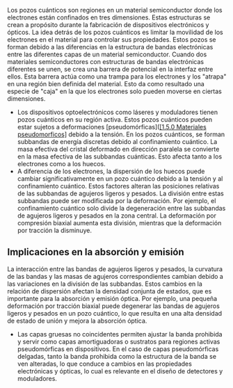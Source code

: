 Los pozos cuánticos son regiones en un material semiconductor donde los electrones están confinados en tres dimensiones. Estas estructuras se crean a propósito durante la fabricación de dispositivos electrónicos y ópticos. La idea detrás de los pozos cuánticos es limitar la movilidad de los electrones en el material para controlar sus propiedades. Estos pozos se forman debido a las diferencias en la estructura de bandas electrónicas entre las diferentes capas de un material semiconductor. Cuando dos materiales semiconductores con estructuras de bandas electrónicas diferentes se unen, se crea una barrera de potencial en la interfaz entre ellos. Esta barrera actúa como una trampa para los electrones y los "atrapa" en una región bien definida del material. Esto da como resultado una especie de "caja" en la que los electrones solo pueden moverse en ciertas dimensiones.


- Los dispositivos optoelectrónicos como láseres y moduladores tienen pozos cuánticos en su región activa. Estos pozos cuánticos pueden estar sujetos a deformaciones [pseudomórficas]([[1.5.0 Materiales pseudomorficos]]() debido a la tensión. En los pozos cuánticos, se forman subbandas de energía discretas debido al confinamiento cuántico. La masa efectiva del cristal deformado en dirección paralela se convierte en la masa efectiva de las subbandas cuánticas. Esto afecta tanto a los electrones como a los huecos.
- A diferencia de los electrones, la dispersión de los huecos puede cambiar significativamente en un pozo cuántico debido a la tensión y al confinamiento cuántico. Estos factores alteran las posiciones relativas de las subbandas de agujeros ligeros y pesados. La división entre estas subbandas puede ser modificada por la deformación. Por ejemplo, el confinamiento cuántico solo divide la degeneración entre las subbandas de agujeros ligeros y pesados en la zona central. La deformación por compresión biaxial aumenta esta división, mientras que la deformación por tracción la disminuye.
    
## Implicaciones en la absorción y emisión
La interacción entre las bandas de agujeros ligeros y pesados, la curvatura de las bandas y las masas de agujeros correspondientes cambian debido a las variaciones en la división de las subbandas. Estos cambios en la relación de dispersión afectan la densidad conjunta de estados, que es importante para la absorción y emisión óptica. Por ejemplo, una pequeña deformación por tracción biaxial puede degenerar las bandas de agujeros ligeros y pesados en un pozo cuántico, lo que resulta en una alta densidad de estado de unión y mejora la absorción óptica.
- Las capas gruesas no coincidentes permiten ajustar la banda prohibida y servir como capas amortiguadoras o sustratos para regiones activas pseudomórficas en dispositivos. En el caso de capas pseudomórficas delgadas, tanto la banda prohibida como la estructura de la banda se ven alteradas, lo que conduce a cambios en las propiedades electrónicas y ópticas, lo cual es relevante en el diseño de detectores y moduladores.